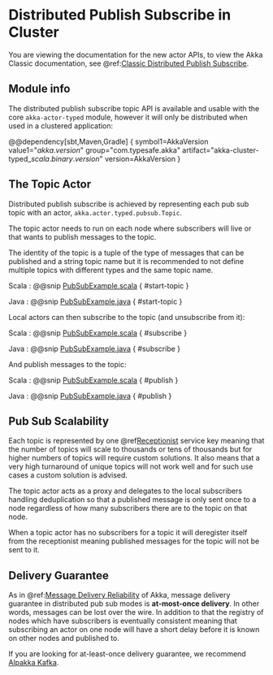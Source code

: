 # Distributed Publish Subscribe in Cluster

You are viewing the documentation for the new actor APIs, to view the Akka Classic documentation, see @ref:[Classic Distributed Publish Subscribe](../distributed-pub-sub.md).

## Module info

The distributed publish subscribe topic API is available and usable with the core `akka-actor-typed` module, however it will only be distributed
when used in a clustered application:

@@dependency[sbt,Maven,Gradle] {
  symbol1=AkkaVersion
  value1="$akka.version$"
  group="com.typesafe.akka"
  artifact="akka-cluster-typed_$scala.binary.version$"
  version=AkkaVersion
}

## The Topic Actor

Distributed publish subscribe is achieved by representing each pub sub topic with an actor, `akka.actor.typed.pubsub.Topic`. 

The topic actor needs to run on each node where subscribers will live or that wants to publish messages to the topic.
 
The identity of the topic is a tuple of the type of messages that can be published and a string topic name but it is recommended
to not define multiple topics with different types and the same topic name.

Scala
:  @@snip [PubSubExample.scala](/akka-actor-typed-tests/src/test/scala/docs/akka/typed/pubsub/PubSubExample.scala) { #start-topic }

Java
:  @@snip [PubSubExample.java](/akka-actor-typed-tests/src/test/java/jdocs/akka/typed/pubsub/PubSubExample.java) { #start-topic }

Local actors can then subscribe to the topic (and unsubscribe from it):

Scala
:  @@snip [PubSubExample.scala](/akka-actor-typed-tests/src/test/scala/docs/akka/typed/pubsub/PubSubExample.scala) { #subscribe }

Java
:  @@snip [PubSubExample.java](/akka-actor-typed-tests/src/test/java/jdocs/akka/typed/pubsub/PubSubExample.java) { #subscribe }

And publish messages to the topic:

Scala
:  @@snip [PubSubExample.scala](/akka-actor-typed-tests/src/test/scala/docs/akka/typed/pubsub/PubSubExample.scala) { #publish }

Java
:  @@snip [PubSubExample.java](/akka-actor-typed-tests/src/test/java/jdocs/akka/typed/pubsub/PubSubExample.java) { #publish }

## Pub Sub Scalability

Each topic is represented by one @ref[Receptionist](actor-discovery.md) service key meaning that the number of topics 
will scale to thousands or tens of thousands but for higher numbers of topics will require custom solutions. It also means
that a very high turnaround of unique topics will not work well and for such use cases a custom solution is advised.

The topic actor acts as a proxy and delegates to the local subscribers handling deduplication so that a published message
is only sent once to a node regardless of how many subscribers there are to the topic on that node.

When a topic actor has no subscribers for a topic it will deregister itself from the receptionist meaning published messages
for the topic will not be sent to it.

## Delivery Guarantee

As in @ref:[Message Delivery Reliability](../general/message-delivery-reliability.md) of Akka, message delivery guarantee in distributed pub sub modes is **at-most-once delivery**. In other words, messages can be lost over the wire. In addition to that the registry of nodes which have subscribers is eventually consistent
meaning that subscribing an actor on one node will have a short delay before it is known on other nodes and published to.

If you are looking for at-least-once delivery guarantee, we recommend [Alpakka Kafka](https://doc.akka.io/docs/alpakka-kafka/current/).


